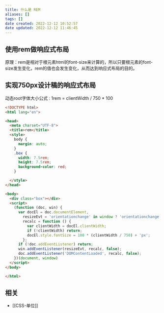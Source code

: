 ```yaml
---
title: 什么是 REM
aliases: []
tags: []
date created: 2022-12-12 10:52:57
date updated: 2022-12-12 11:46:45
---
```


## 使用rem做响应式布局

原理：rem是相对于根元素html的font-size来计算的，所以只要根元素的font-size发生变化，rem的值也会发生变化，从而达到响应式布局的目的。

## 实现750px设计稿的响应式布局

动态root字体大小公式 : 1rem = clientWidth / 750 * 100

```html
<!DOCTYPE html>
<html lang="en">

<head>
  <meta charset="UTF-8">
  <title>rem</title>
  <style>
    body {
      margin: auto;
    }
    .box {
      width: 7.5rem;
      height: 7.5rem;
      background-color: red;
    }

  </style>
</head>

<body>
  <div class="box"></div>
  <script>
    (function (doc, win) {
      var docEl = doc.documentElement,
        resizeEvt = 'orientationchange' in window ? 'orientationchange' : 'resize',
        recalc = function () {
          var clientWidth = docEl.clientWidth;
          if (!clientWidth) return;
          docEl.style.fontSize = 100 * (clientWidth / 750) + 'px';
        };
      if (!doc.addEventListener) return;
      win.addEventListener(resizeEvt, recalc, false);
      doc.addEventListener('DOMContentLoaded', recalc, false);
    })(document, window)
  </script>
</body>

</html>
```

## 相关

- [[CSS-单位]]
